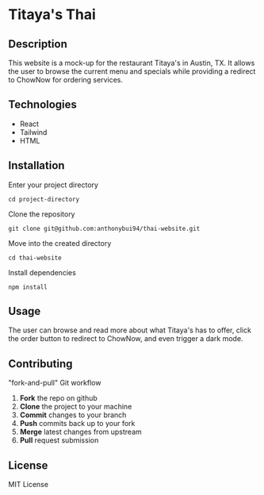 # Titaya's Thai

## Description

This website is a mock-up for the restaurant Titaya's in Austin, TX. It allows the user to browse the current menu and specials while providing a redirect to ChowNow for ordering services.

## Technologies

- React
- Tailwind
- HTML

## Installation

Enter your project directory

`cd project-directory`

Clone the repository

`git clone git@github.com:anthonybui94/thai-website.git`

Move into the created directory

`cd thai-website`

Install dependencies

`npm install`

## Usage

The user can browse and read more about what Titaya's has to offer, click the order button to redirect to ChowNow, and even trigger a dark mode.

## Contributing

"fork-and-pull" Git workflow

1. **Fork** the repo on github
2. **Clone** the project to your machine
3. **Commit** changes to your branch
4. **Push** commits back up to your fork
5. **Merge** latest changes from upstream
6. **Pull** request submission

## License

MIT License

